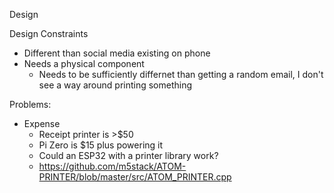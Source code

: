 Design

Design Constraints
- Different than social media existing on phone
- Needs a physical component
  - Needs to be sufficiently differnet than getting a random email, I don't see a way around printing something


Problems:
- Expense
  - Receipt printer is >$50
  - Pi Zero is $15 plus powering it
  - Could an ESP32 with a printer library work?
  - https://github.com/m5stack/ATOM-PRINTER/blob/master/src/ATOM_PRINTER.cpp
